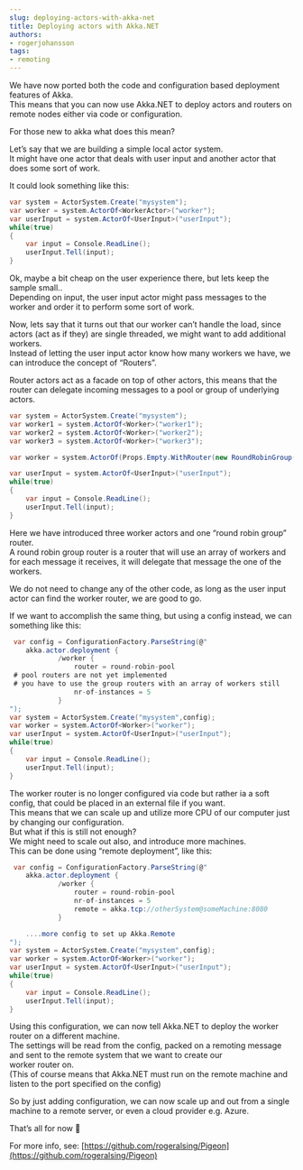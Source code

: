 ```yaml
---
slug: deploying-actors-with-akka-net
title: Deploying actors with Akka.NET
authors:
- rogerjohansson
tags:
- remoting
---
```

We have now ported both the code and configuration based deployment features of Akka.  
This means that you can now use Akka.NET to deploy actors and routers on remote nodes either via code or configuration.

<!-- truncate -->

For those new to akka what does this mean?

Let’s say that we are building a simple local actor system.  
It might have one actor that deals with user input and another actor that does some sort of work.

It could look something like this:

```csharp
var system = ActorSystem.Create("mysystem");
var worker = system.ActorOf<WorkerActor>("worker");
var userInput = system.ActorOf<UserInput>("userInput");
while(true)
{
    var input = Console.ReadLine();
    userInput.Tell(input);
}
```

Ok, maybe a bit cheap on the user experience there, but lets keep the sample small..  
Depending on input, the user input actor might pass messages to the worker and order it to perform some sort of work.

Now, lets say that it turns out that our worker can’t handle the load, since actors (act as if they) are single threaded, we might want to add additional workers.  
Instead of letting the user input actor know how many workers we have, we can introduce the concept of “Routers”.

Router actors act as a facade on top of other actors, this means that the router can delegate incoming messages to a pool or group of underlying actors.

```csharp
var system = ActorSystem.Create("mysystem");
var worker1 = system.ActorOf<Worker>("worker1");
var worker2 = system.ActorOf<Worker>("worker2");
var worker3 = system.ActorOf<Worker>("worker3");

var worker = system.ActorOf(Props.Empty.WithRouter(new RoundRobinGroup(new[] { worker1, worker2, worker3 })));

var userInput = system.ActorOf<UserInput>("userInput");
while(true)
{
    var input = Console.ReadLine();
    userInput.Tell(input);
}
```

Here we have introduced three worker actors and one “round robin group” router.  
A round robin group router is a router that will use an array of workers and for each message it receives, it will delegate that message the one of the workers.

We do not need to change any of the other code, as long as the user input actor can find the worker router, we are good to go.

If we want to accomplish the same thing, but using a config instead, we can something like this:

```csharp
 var config = ConfigurationFactory.ParseString(@"
    akka.actor.deployment {
            /worker {
                router = round-robin-pool
 # pool routers are not yet implemented
 # you have to use the group routers with an array of workers still
                nr-of-instances = 5
            }
");
var system = ActorSystem.Create("mysystem",config);
var worker = system.ActorOf<Worker>("worker");
var userInput = system.ActorOf<UserInput>("userInput");
while(true)
{
    var input = Console.ReadLine();
    userInput.Tell(input);
}
```

The worker router is no longer configured via code but rather ia a soft config, that could be placed in an external file if you want.  
This means that we can scale up and utilize more CPU of our computer just by changing our configuration.  
But what if this is still not enough?  
We might need to scale out also, and introduce more machines.  
This can be done using “remote deployment”, like this:

```csharp
 var config = ConfigurationFactory.ParseString(@"
    akka.actor.deployment {
            /worker {
                router = round-robin-pool
                nr-of-instances = 5
                remote = akka.tcp://otherSystem@someMachine:8080
            }

    ....more config to set up Akka.Remote
");
var system = ActorSystem.Create("mysystem",config);
var worker = system.ActorOf<Worker>("worker");
var userInput = system.ActorOf<UserInput>("userInput");
while(true)
{
    var input = Console.ReadLine();
    userInput.Tell(input);
}
```

Using this configuration, we can now tell Akka.NET to deploy the worker router on a different machine.  
The settings will be read from the config, packed on a remoting message and sent to the remote system that we want to create our  
worker router on.  
(This of course means that Akka.NET must run on the remote machine and listen to the port specified on the config)

So by just adding configuration, we can now scale up and out from a single machine to a remote server, or even a cloud provider e.g. Azure.

That’s all for now 🙂

For more info, see: [https://github.com/rogeralsing/Pigeon](https://github.com/rogeralsing/Pigeon)
